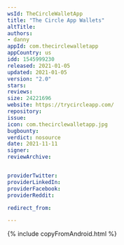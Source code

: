 ```yaml
---
wsId: TheCircleWalletApp
title: "The Circle App Wallets"
altTitle: 
authors:
- danny
appId: com.thecirclewalletapp
appCountry: us
idd: 1545999230
released: 2021-01-05
updated: 2021-01-05
version: "2.0"
stars: 
reviews: 
size: 24221696
website: https://trycircleapp.com/
repository: 
issue: 
icon: com.thecirclewalletapp.jpg
bugbounty: 
verdict: nosource
date: 2021-11-11
signer: 
reviewArchive:


providerTwitter: 
providerLinkedIn: 
providerFacebook: 
providerReddit: 

redirect_from:

---
```


{% include copyFromAndroid.html %}
